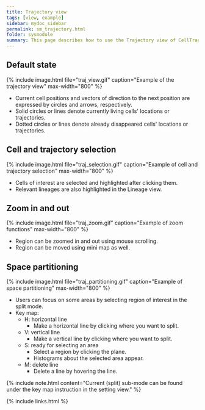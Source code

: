 ```yaml
---
title: Trajectory view
tags: [view, example]
sidebar: mydoc_sidebar
permalink: sm_trajectory.html
folder: sysmodule
summary: This page describes how to use the Trajectory view of CellTrackVis.
---
```


## Default state

{% include image.html file="traj_view.gif" caption="Example of the trajectory view" max-width="800" %}

* Current cell positions and vectors of direction to the next position are expressed by circles and arrows, respectively.
* Solid circles or lines denote currently living cells' locations or trajectories.
* Dotted circles or lines denote already disappeared cells' locations or trajectories.

## Cell and trajectory selection

{% include image.html file="traj_selection.gif" caption="Example of cell and trajectory selection" max-width="800" %}

* Cells of interest are selected and highlighted after clicking them. 
* Relevant lineages are also highlighted in the Lineage view.

## Zoom in and out

{% include image.html file="traj_zoom.gif" caption="Example of zoom functions" max-width="800" %}

* Region can be zoomed in and out using mouse scrolling.
* Region can be moved using mini map as well.


## Space partitioning

{% include image.html file="traj_partitioning.gif" caption="Example of space partitioning" max-width="800" %}

* Users can focus on some areas by selecting region of interest in the split mode.   
* Key map:
  * H: horizontal line
      - Make a horizontal line by clicking where you want to split.
  * V: vertical line
      - Make a vertical line by clicking where you want to split.
  * S: ready for selecting an area
      - Select a region by clicking the plane.
      - Histograms about the selected area appear.
  * M: delete line
      - Delete a line by hovering the line.

{% include note.html content="Current (split) sub-mode can be found under the key map instruction in the setting view." %}


{% include links.html %}

